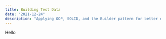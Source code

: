 ```yaml
---
title: Building Test Data
date: "2021-12-24"
description: "Applying OOP, SOLID, and the Builder pattern for better data creation"
---
```


Hello 